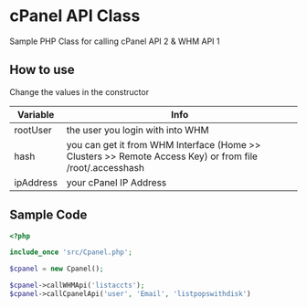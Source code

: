 # cPanel API Class
Sample PHP Class for calling cPanel API 2 &amp; WHM API 1

## How to use
Change the values in the constructor

| Variable  | Info |
| ------------- | ------------- |
| rootUser  | the user you login with into WHM  |
| hash  | you can get it from WHM Interface (Home >> Clusters >> Remote Access Key) or from file /root/.accesshash  |
| ipAddress | your cPanel IP Address |

## Sample Code

```php
<?php

include_once 'src/Cpanel.php';

$cpanel = new Cpanel();

$cpanel->callWHMApi('listaccts');
$cpanel->callCpanelApi('user', 'Email', 'listpopswithdisk')
```

